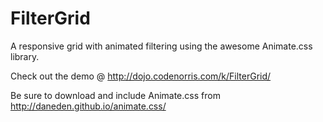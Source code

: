 FilterGrid
==========

A responsive grid with animated filtering using the awesome Animate.css library.

Check out the demo @ http://dojo.codenorris.com/k/FilterGrid/

Be sure to download and include Animate.css from http://daneden.github.io/animate.css/
